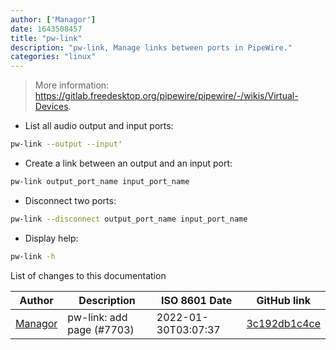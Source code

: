 ```yaml
---
author: ['Managor']
date: 1643508457
title: "pw-link"
description: "pw-link, Manage links between ports in PipeWire."
categories: "linux"
---
```

> More information: <https://gitlab.freedesktop.org/pipewire/pipewire/-/wikis/Virtual-Devices>.

- List all audio output and input ports:

```bash
pw-link --output --input'
```

- Create a link between an output and an input port:

```bash
pw-link output_port_name input_port_name
```

- Disconnect two ports:

```bash
pw-link --disconnect output_port_name input_port_name
```

- Display help:

```bash
pw-link -h
```
List of changes to this documentation


Author | Description | ISO 8601 Date | GitHub link
------|-----|-----|-----
[Managor](mailto:42655600+Managor@users.noreply.github.com) | pw-link: add page (#7703) | 2022-01-30T03:07:37 | [3c192db1c4ce](https://github.com/tldr-pages/tldr/commit/3c192db1c4ce0df19abb913b92ca756f00be7d57)

